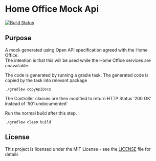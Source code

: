 # Home Office Mock Api

[![Build Status](https://travis-ci.org/hmcts/spring-boot-template.svg?branch=master)](https://travis-ci.org/hmcts/spring-boot-template)

## Purpose

A mock generated using Open API specification agreed with the Home Office.  
The intention is that this will be used while the Home Office services are unavailable.

The code is generated by running a gradle task. The generated code is copied by the task into relevant package

```
./gradlew copyApiDocs
```
 
The Controller classes are then modified to return HTTP Status '200 OK' instead of '501 undocumented'

Run the normal build after this step.

```
./gradlew clean build
```

## License

This project is licensed under the MIT License - see the [LICENSE](LICENSE) file for details

